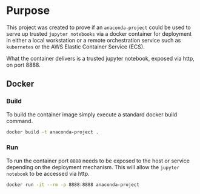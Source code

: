 # Purpose

This project was created to prove if an `anaconda-project` could be used to serve up trusted `jupyter notebooks` via
a docker container for deployment in either a local workstation or a remote orchestration service such as `kubernetes` 
or the AWS Elastic Container Service (ECS).

What the container delivers is a trusted jupyter notebook, exposed via http, on port 8888.

## Docker

### Build

To build the container image simply execute a standard docker build command.

```bash
docker build -t anaconda-project .
```

### Run

To run the container port `8888` needs to be exposed to the host or service depending on the deployment mechanism.
This will allow the `jupyter notebook` to be accessed via http.

```bash
docker run -it --rm -p 8888:8888 anaconda-project
```